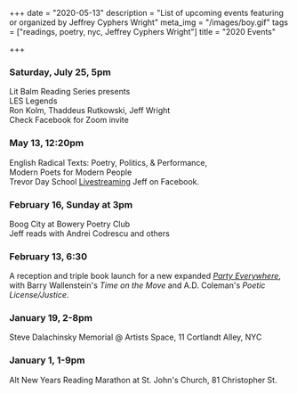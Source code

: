 +++
date = "2020-05-13"
description = "List of upcoming events featuring or organized by Jeffrey Cyphers Wright"
meta_img = "/images/boy.gif"
tags = ["readings, poetry, nyc, Jeffrey Cyphers Wright"]
title = "2020 Events"

+++

### Saturday, July 25, 5pm
Lit Balm Reading Series presents  
LES Legends  
Ron Kolm, Thaddeus Rutkowski, Jeff Wright  
Check Facebook for Zoom invite

### May 13, 12:20pm
English Radical Texts: Poetry, Politics, & Performance,  
Modern Poets for Modern People  
Trevor Day School [Livestreaming](https://www.facebook.com/events/257616158622163/permalink/257620591955053/) Jeff on Facebook.

### February 16, Sunday at 3pm
Boog City at Bowery Poetry Club  
Jeff reads with Andrei Codrescu and others

### February 13, 6:30
A reception and triple book launch for a new expanded [*Party Everywhere*](http://jeffreycypherswright.com/books/party-everywhere/), with Barry Wallenstein's *Time on the Move* and A.D. Coleman's *Poetic License/Justice*.

### January 19, 2-8pm
Steve Dalachinsky Memorial @ Artists Space, 11 Cortlandt Alley, NYC

### January 1, 1-9pm
Alt New Years Reading Marathon at St. John's Church, 81 Christopher St.


